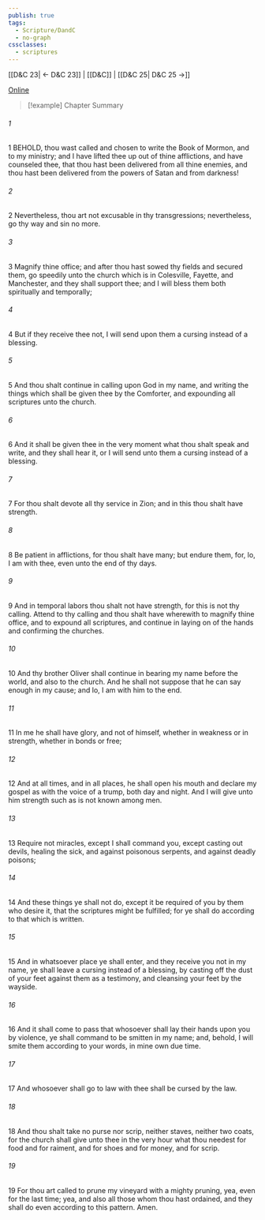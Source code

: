 ```yaml
---
publish: true
tags:
  - Scripture/DandC
  - no-graph
cssclasses:
  - scriptures
---
```

[[D&C 23| ← D&C 23]] | [[D&C]] | [[D&C 25| D&C 25 →]]

[Online](https://churchofjesuschrist.org/study/scriptures/dc-testament/dc/24?lang=eng)

>[!example] Chapter Summary
>
###### 1
1 BEHOLD, thou wast called and chosen to write the Book of Mormon, and to my ministry; and I have lifted thee up out of thine afflictions, and have counseled thee, that thou hast been delivered from all thine enemies, and thou hast been delivered from the powers of Satan and from darkness!
###### 2
2 Nevertheless, thou art not excusable in thy transgressions; nevertheless, go thy way and sin no more.
###### 3
3 Magnify thine office; and after thou hast sowed thy fields and secured them, go speedily unto the church which is in Colesville, Fayette, and Manchester, and they shall support thee; and I will bless them both spiritually and temporally;
###### 4
4 But if they receive thee not, I will send upon them a cursing instead of a blessing.
###### 5
5 And thou shalt continue in calling upon God in my name, and writing the things which shall be given thee by the Comforter, and expounding all scriptures unto the church.
###### 6
6 And it shall be given thee in the very moment what thou shalt speak and write, and they shall hear it, or I will send unto them a cursing instead of a blessing.
###### 7
7 For thou shalt devote all thy service in Zion; and in this thou shalt have strength.
###### 8
8 Be patient in afflictions, for thou shalt have many; but endure them, for, lo, I am with thee, even unto the end of thy days.
###### 9
9 And in temporal labors thou shalt not have strength, for this is not thy calling. Attend to thy calling and thou shalt have wherewith to magnify thine office, and to expound all scriptures, and continue in laying on of the hands and confirming the churches.
###### 10
10 And thy brother Oliver shall continue in bearing my name before the world, and also to the church. And he shall not suppose that he can say enough in my cause; and lo, I am with him to the end.
###### 11
11 In me he shall have glory, and not of himself, whether in weakness or in strength, whether in bonds or free;
###### 12
12 And at all times, and in all places, he shall open his mouth and declare my gospel as with the voice of a trump, both day and night. And I will give unto him strength such as is not known among men.
###### 13
13 Require not miracles, except I shall command you, except casting out devils, healing the sick, and against poisonous serpents, and against deadly poisons;
###### 14
14 And these things ye shall not do, except it be required of you by them who desire it, that the scriptures might be fulfilled; for ye shall do according to that which is written.
###### 15
15 And in whatsoever place ye shall enter, and they receive you not in my name, ye shall leave a cursing instead of a blessing, by casting off the dust of your feet against them as a testimony, and cleansing your feet by the wayside.
###### 16
16 And it shall come to pass that whosoever shall lay their hands upon you by violence, ye shall command to be smitten in my name; and, behold, I will smite them according to your words, in mine own due time.
###### 17
17 And whosoever shall go to law with thee shall be cursed by the law.
###### 18
18 And thou shalt take no purse nor scrip, neither staves, neither two coats, for the church shall give unto thee in the very hour what thou needest for food and for raiment, and for shoes and for money, and for scrip.
###### 19
19 For thou art called to prune my vineyard with a mighty pruning, yea, even for the last time; yea, and also all those whom thou hast ordained, and they shall do even according to this pattern. Amen.




